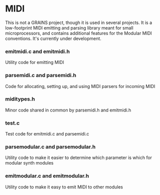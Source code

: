# MIDI

This is not a GRAINS project, though it is used in several projects.  It is a low-footprint
MIDI emitting and parsing library meant for small microprocessors, and contains additional
features for the Modular MIDI conventions.  It's currently under development.

### emitmidi.c and emitmidi.h
Utility code for emitting MIDI

### parsemidi.c and parsemidi.h
Code for allocating, setting up, and using MIDI parsers for incoming MIDI

### miditypes.h
Minor code shared in common by parsemidi.h and emitmidi.h

### test.c
Test code for emitmidi.c and parsemidi.c

### parsemodular.c and parsemodular.h
Utility code to make it easier to determine which parameter is which for modular synth modules

### emitmodular.c and emitmodular.h
Utility code to make it easy to emit MIDI to other modules



